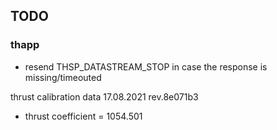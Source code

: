 ## TODO

### thapp
* resend THSP_DATASTREAM_STOP in case the response is missing/timeouted


thrust calibration data 17.08.2021 rev.8e071b3
 - thrust coefficient = 1054.501
